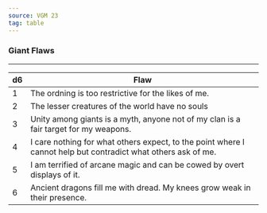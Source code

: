```yaml
---
source: VGM 23
tag: table
---
```


### Giant Flaws
---
|d6|Flaw|
|----|------------|
|1|The ordning is too restrictive for the likes of me.|
|2|The lesser creatures of the world have no souls|
|3|Unity among giants is a myth, anyone not of my clan is a fair target for my weapons.|
|4|I care nothing for what others expect, to the point where I cannot help but contradict what others ask of me.|
|5|I am terrified of arcane magic and can be cowed by overt displays of it.|
|6|Ancient dragons fill me with dread. My knees grow weak in their presence.|
